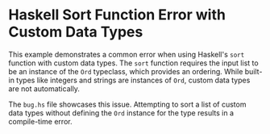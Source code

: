 # Haskell Sort Function Error with Custom Data Types
This example demonstrates a common error when using Haskell's `sort` function with custom data types. The `sort` function requires the input list to be an instance of the `Ord` typeclass, which provides an ordering. While built-in types like integers and strings are instances of `Ord`, custom data types are not automatically. 

The `bug.hs` file showcases this issue. Attempting to sort a list of custom data types without defining the `Ord` instance for the type results in a compile-time error.